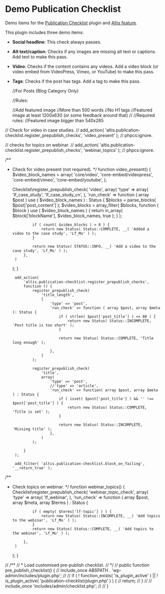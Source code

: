 # Demo Publication Checklist

Demo items for the [Publication Checklist](https://github.com/humanmade/publication-checklist) plugin and [Altis feature](https://www.altis-dxp.com/resources/docs/workflow/publication-checklist/).

This plugin includes three demo items:

* **Social headline**: This check always passes.
* **Alt text/caption**: Checks if any images are missing alt text or captions. Add text to make this pass.
* **Video**: Checks if the content contains any videos. Add a video block (or video embed from VideoPress, Vimeo, or YouTube) to make this pass.
* **Tags**: Checks if the post has tags. Add a tag to make this pass.

    //For Posts (Blog Category Only)

    //Rules:

    //Add featured image
    //More than 500 words
    //No H1 tags
    //Featured image at least 1200x630 (or some feedback around that)
    //
    //Required rules:
    //Featured image bigger than 540x285
    
    
    
// Check for video in case studies.
// add_action( 'altis.publication-checklist.register_prepublish_checks', 'video_present' ); // phpcs:ignore.

// checks for topics on webinar.
// add_action( 'altis.publication-checklist.register_prepublish_checks', 'webinar_topics' ); // phpcs:ignore.

/**
 * Check for video present (not required).
 */
function video_present() {
	$video_block_names = array(
		'core/video',
		'core-embed/videopress',
		'core-embed/vimeo',
		'core-embed/youtube',
	);

	Checklist\register_prepublish_check(
		'video',
		array(
			'type'      => array(
				'lf_case_study',
				'lf_case_study_cn',
			),
			'run_check' => function ( array $post ) use ( $video_block_names ) : Status {
				$blocks       = parse_blocks( $post['post_content'] );
				$video_blocks = array_filter(
					$blocks,
					function ( $block ) use ( $video_block_names ) {
						return in_array( $block['blockName'], $video_block_names, true );
					}
				);

				if ( count( $video_blocks ) > 0 ) {
					return new Status( Status::COMPLETE, __( 'Added a video to the case study', 'Lf_Mu' ) );
				}

				return new Status( STATUS::INFO, __( 'Add a video to the case study', 'Lf_Mu' ) );
			},
		)
	);
}

        add_action(
            'altis.publication-checklist.register_prepublish_checks',
            function () {
                register_prepublish_check(
                    'title_length',
                    [
                        'type' => 'post',
                        'run_check' => function ( array $post, array $meta ): Status {
                            if ( strlen( $post['post_title'] ) <= 80 ) {
                                return new Status( Status::INCOMPLETE, 'Post title is too short' );
                            }

                            return new Status( Status::COMPLETE, 'Title long enough' );

                        },
                    ]
                );

                register_prepublish_check(
                    'title',
                    array(
                        'type' => 'post',
                        //'type' => 'article',
                        'run_check' => function( array $post, array $meta ) : Status {
                            if ( isset( $post['post_title'] ) && '' !== $post['post_title'] ) {
                                return new Status( Status::COMPLETE, 'Title is set' );
                            }

                            return new Status( Status::INCOMPLETE, 'Missing title' );
                        },
                    )
                );

            }
        );

        add_filter( 'altis.publication-checklist.block_on_failing', '__return_true' );

/**
 * Check topics on webinar.
 */
function webinar_topics() {
	Checklist\register_prepublish_check(
		'webinar_topic_check',
		array(
			'type'      => array(
				'lf_webinar',
			),
			'run_check' => function ( array $post, array $meta, array $terms ) : Status {

				if ( empty( $terms['lf-topic'] ) ) {
					return new Status( Status::INCOMPLETE, __( 'Add topics to the webinar', 'Lf_Mu' ) );
				}
				return new Status( Status::COMPLETE, __( 'Add topics to the webinar', 'Lf_Mu' ) );

			},
		)
	);
}



//    /**
//     * Load customised pre-publish checklist.
//     */
//    public function pre_publish_checklist() {
//        include_once ABSPATH . 'wp-admin/includes/plugin.php';
//
//        if ( ! function_exists( 'is_plugin_active' ) || ! is_plugin_active( 'publication-checklist/plugin.php' ) ) {
//            return;
//        }
//
//        include_once 'includes/admin/checklist.php';
//
//    }
